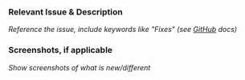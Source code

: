 ### Relevant Issue & Description

_Reference the issue, include keywords like "Fixes" (see [GitHub](https://help.github.com/articles/closing-issues-via-commit-messages/) docs)_

### Screenshots, if applicable

_Show screenshots of what is new/different_
